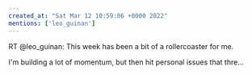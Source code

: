 ```yaml
---
created_at: "Sat Mar 12 10:59:06 +0000 2022"
mentions: ['leo_guinan']
---
```


RT @leo_guinan: This week has been a bit of a rollercoaster for me.

I'm building a lot of momentum, but then hit personal issues that thre…